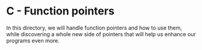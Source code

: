 # C - Function pointers

In this directory, we will handle function pointers and how to use them, while discovering a whole new side of pointers that will help us enhance our programs even more.
